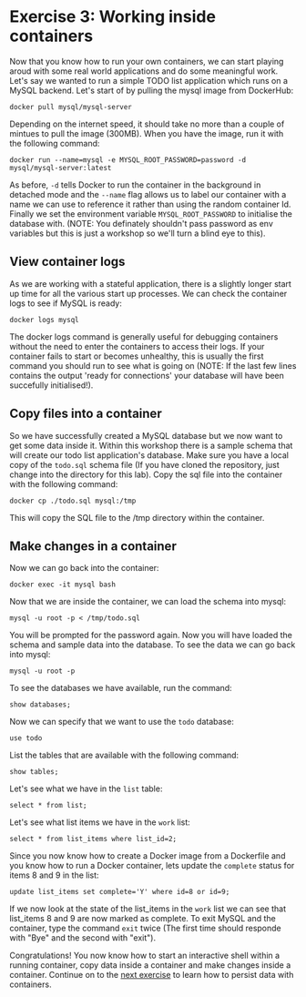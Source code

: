 # Exercise 3: Working inside containers

Now that you know how to run your own containers, we can start playing aroud with some real world applications and do some meaningful work. Let's say we wanted to run a simple TODO list application which runs on a MySQL backend. Let's start of by pulling the mysql image from DockerHub:

`docker pull mysql/mysql-server`

Depending on the internet speed, it should take no more than a couple of mintues to pull the image (300MB). When you have the image, run it with the following command:

`docker run --name=mysql -e MYSQL_ROOT_PASSWORD=password -d mysql/mysql-server:latest`

As before, `-d` tells Docker to run the container in the background in detached mode and the `--name` flag allows us to label our container with a name we can use to reference it rather than using the random container Id. Finally we set the environment variable `MYSQL_ROOT_PASSWORD` to initialise the database with. (NOTE: You definately shouldn't pass password as env variables but this is just a workshop so we'll turn a blind eye to this).

## View container logs

As we are working with a stateful application, there is a slightly longer start up time for all the various start up processes. We can check the container logs to see if MySQL is ready:

`docker logs mysql`

The docker logs command is generally useful for debugging containers without the need to enter the containers to access their logs. If your container fails to start or becomes unhealthy, this is usually the first command you should run to see what is going on (NOTE: If the last few lines contains the output 'ready for connections' your database will have been succefully initialised!).

## Copy files into a container

So we have successfully created a MySQL database but we now want to get some data inside it. Within this workshop there is a sample schema that will create our todo list application's database. Make sure you have a local copy of the `todo.sql` schema file (If you have cloned the repository, just change into the directory for this lab). Copy the sql file into the container with the following command:

`docker cp ./todo.sql mysql:/tmp`

This will copy the SQL file to the /tmp directory within the container. 

## Make changes in a container

Now we can go back into the container:

`docker exec -it mysql bash`

Now that we are inside the container, we can load the schema into mysql:

`mysql -u root -p < /tmp/todo.sql`

You will be prompted for the password again. Now you will have loaded the schema and sample data into the database. To see the data we can go back into mysql:

`mysql -u root -p`

To see the databases we have available, run the command:

`show databases;`

Now we can specify that we want to use the `todo` database:

`use todo`

List the tables that are available with the following command:

`show tables;`

Let's see what we have in the `list` table:

`select * from list;`

Let's see what list items we have in the `work` list:

`select * from list_items where list_id=2;`

Since you now know how to create a Docker image from a Dockerfile and you know how to run a Docker container, lets update the `complete` status for items 8 and 9 in the list:

`update list_items set complete='Y' where id=8 or id=9;`

If we now look at the state of the list_items in the `work` list we can see that list_items 8 and 9 are now marked as complete. To exit MySQL and the container, type the command `exit` twice (The first time should responde with "Bye" and the second with "exit").

Congratulations! You now know how to start an interactive shell within a running container, copy data inside a container and make changes inside a container. Continue on to the [next exercise](../4_Working_with_persistence) to learn how to persist data with containers.   
